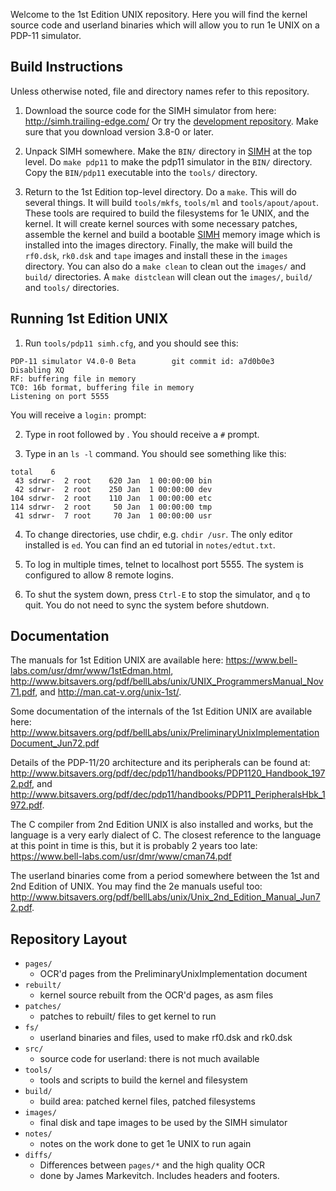 Welcome to the 1st Edition UNIX repository. Here you will find the kernel
source code and userland binaries which will allow you to run 1e UNIX on
a PDP-11 simulator.

Build Instructions
------------------
Unless otherwise noted, file and directory names refer to this repository.

1. Download the source code for the SIMH simulator from here:
   <http://simh.trailing-edge.com/>
   Or try the [development repository](https://github.com/simh/simh).
    Make sure that you download version 3.8-0 or later.

2. Unpack SIMH somewhere. Make the `BIN/` directory in [SIMH](http://simh.trailing-edge.com/)
   at the top level. Do `make pdp11` to make the pdp11 simulator in the `BIN/`
   directory. Copy the `BIN/pdp11` executable into the `tools/` directory.

3. Return to the 1st Edition top-level directory. Do a `make`. This will do
   several things.  It will build `tools/mkfs`, `tools/ml` and `tools/apout/apout`.
   These tools are required to build the filesystems for 1e UNIX, and the
   kernel. It will create kernel sources with some necessary patches, assemble
   the kernel and build a bootable [SIMH](http://simh.trailing-edge.com/) memory
   image which is installed into the images directory.  Finally, the make will
   build the `rf0.dsk`, `rk0.dsk` and `tape` images and install these in the
   `images` directory. You can also do a `make clean` to clean out the `images/`
   and `build/` directories. A `make distclean` will clean out the `images/`,
   `build/`  and `tools/` directories.

Running 1st Edition UNIX
------------------------
1. Run `tools/pdp11 simh.cfg`, and you should see this:

```
PDP-11 simulator V4.0-0 Beta        git commit id: a7d0b0e3
Disabling XQ
RF: buffering file in memory
TC0: 16b format, buffering file in memory
Listening on port 5555
```

   You will receive a `login:` prompt:

2. Type in root followed by <RETURN>. You should receive a `#` prompt.

3. Type in an `ls -l` command. You should see something like this:

```
total    6
 43 sdrwr-  2 root    620 Jan  1 00:00:00 bin
 42 sdrwr-  2 root    250 Jan  1 00:00:00 dev
104 sdrwr-  2 root    110 Jan  1 00:00:00 etc
114 sdrwr-  2 root     50 Jan  1 00:00:00 tmp
 41 sdrwr-  7 root     70 Jan  1 00:00:00 usr
```

4. To change directories, use chdir, e.g. `chdir /usr`. The only editor installed
   is `ed`. You can find an ed tutorial in `notes/edtut.txt`.

5. To log in multiple times, telnet to localhost port 5555.  The system
   is configured to allow 8 remote logins.

6. To shut the system down, press `Ctrl-E` to stop the simulator, and `q` to quit.
   You do not need to sync the system before shutdown.

Documentation
-------------
The manuals for 1st Edition UNIX are available here:
<https://www.bell-labs.com/usr/dmr/www/1stEdman.html>,
<http://www.bitsavers.org/pdf/bellLabs/unix/UNIX_ProgrammersManual_Nov71.pdf>, and
<http://man.cat-v.org/unix-1st/>.

Some documentation of the internals of the 1st Edition UNIX are available here:
<http://www.bitsavers.org/pdf/bellLabs/unix/PreliminaryUnixImplementationDocument_Jun72.pdf>

Details of the PDP-11/20 architecture and its peripherals can be found at:
<http://www.bitsavers.org/pdf/dec/pdp11/handbooks/PDP1120_Handbook_1972.pdf>, and
<http://www.bitsavers.org/pdf/dec/pdp11/handbooks/PDP11_PeripheralsHbk_1972.pdf>.

The C compiler from 2nd Edition UNIX is also installed and works, but the
language is a very early dialect of C. The closest reference to the language
at this point in time is this, but it is probably 2 years too late:
<https://www.bell-labs.com/usr/dmr/www/cman74.pdf>

The userland binaries come from a period somewhere between the 1st and 2nd
Edition of UNIX. You may find the 2e manuals useful too:
<http://www.bitsavers.org/pdf/bellLabs/unix/Unix_2nd_Edition_Manual_Jun72.pdf>.

Repository Layout
-----------------
* `pages/`
    - OCR'd pages from the PreliminaryUnixImplementation document
* `rebuilt/`
    - kernel source rebuilt from the OCR'd pages, as asm files
* `patches/`
    - patches to rebuilt/ files to get kernel to run
* `fs/`
    - userland binaries and files, used to make rf0.dsk and rk0.dsk
* `src/`
    - source code for userland: there is not much available
* `tools/`
    - tools and scripts to build the kernel and filesystem
* `build/`
    - build area: patched kernel files, patched filesystems
* `images/`
    - final disk and tape images to be used by the SIMH simulator
* `notes/`
    - notes on the work done to get 1e UNIX to run again
* `diffs/`
    - Differences between `pages/*` and the high quality OCR
    - done by James Markevitch.  Includes headers and footers.
